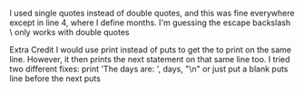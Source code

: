 I used single quotes instead of double quotes, and this was fine everywhere except in line 4, where I define months.
I'm guessing the escape backslash \ only works with double quotes

Extra Credit
I would use print instead of puts to get the to print on the same line. However, it then prints the next statement on that same line too. 
I tried two different fixes:
print 'The days are: ', days, "\n"
or just put a blank puts line before the next puts
